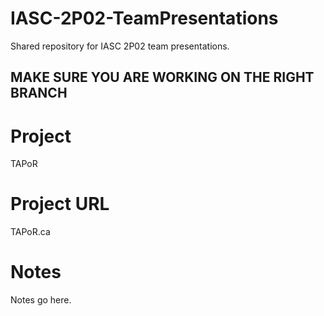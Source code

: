 # IASC-2P02-TeamPresentations
Shared repository for IASC 2P02 team presentations.

## **MAKE SURE YOU ARE WORKING ON THE RIGHT BRANCH**

# Project

TAPoR

# Project URL

TAPoR.ca

# Notes

Notes go here.
